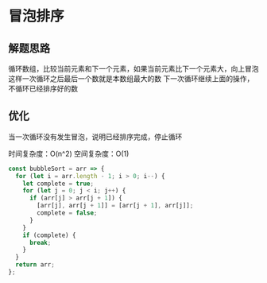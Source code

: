 # 冒泡排序

## 解题思路

循环数组，比较当前元素和下一个元素，如果当前元素比下一个元素大，向上冒泡
这样一次循环之后最后一个数就是本数组最大的数
下一次循环继续上面的操作，不循环已经排序好的数

## 优化

当一次循环没有发生冒泡，说明已经排序完成，停止循环

时间复杂度：O(n^2)
空间复杂度：O(1)

```js
const bubbleSort = arr => {
  for (let i = arr.length - 1; i > 0; i--) {
    let complete = true;
    for (let j = 0; j < i; j++) {
      if (arr[j] > arr[j + 1]) {
        [arr[j], arr[j + 1]] = [arr[j + 1], arr[j]];
        complete = false;
      }
    }
    if (complete) {
      break;
    }
  }
  return arr;
};
```
